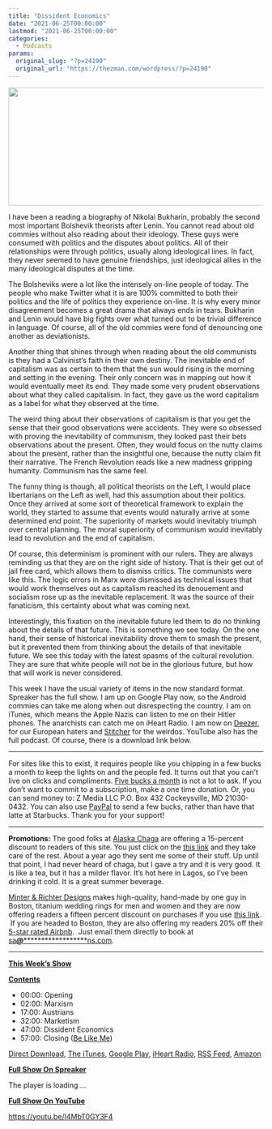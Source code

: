 ```yaml
---
title: "Dissident Economics"
date: "2021-06-25T00:00:00"
lastmod: "2021-06-25T00:00:00"
categories:
  - Podcasts
params:
  original_slug: "?p=24190"
  original_url: "https://thezman.com/wordpress/?p=24190"
---
```


[<img
src="http://thezman.com/wordpress/wp-content/uploads/2018/01/Power-Hour.png"
decoding="async" width="600" height="233" />](http://thezman.com/wordpress/wp-content/uploads/2018/01/Power-Hour.png)

I have been a reading a biography of Nikolai Bukharin, probably the
second most important Bolshevik theorists after Lenin. You cannot read
about old commies without also reading about their ideology. These guys
were consumed with politics and the disputes about politics. All of
their relationships were through politics, usually along ideological
lines. In fact, they never seemed to have genuine friendships, just
ideological allies in the many ideological disputes at the time.

The Bolsheviks were a lot like the intensely on-line people of today.
The people who make Twitter what it is are 100% committed to both their
politics and the life of politics they experience on-line. It is why
every minor disagreement becomes a great drama that always ends in
tears. Bukharin and Lenin would have big fights over what turned out to
be trivial difference in language. Of course, all of the old commies
were fond of denouncing one another as deviationists.

Another thing that shines through when reading about the old communists
is they had a Calvinist’s faith in their own destiny. The inevitable end
of capitalism was as certain to them that the sun would rising in the
morning and setting in the evening. Their only concern was in mapping
out how it would eventually meet its end. They made some very prudent
observations about what they called capitalism. In fact, they gave us
the word capitalism as a label for what they observed at the time.

The weird thing about their observations of capitalism is that you get
the sense that their good observations were accidents. They were so
obsessed with proving the inevitability of communism, they looked past
their bets observations about the present. Often, they would focus on
the nutty claims about the present, rather than the insightful one,
because the nutty claim fit their narrative. The French Revolution reads
like a new madness gripping humanity. Communism has the same feel.

The funny thing is though, all political theorists on the Left, I would
place libertarians on the Left as well, had this assumption about their
politics. Once they arrived at some sort of theoretical framework to
explain the world, they started to assume that events would naturally
arrive at some determined end point. The superiority of markets would
inevitably triumph over central planning. The moral superiority of
communism would inevitably lead to revolution and the end of capitalism.

Of course, this determinism is prominent with our rulers. They are
always reminding us that they are on the right side of history. That is
their get out of jail free card, which allows them to dismiss critics.
The communists were like this. The logic errors in Marx were dismissed
as technical issues that would work themselves out as capitalism reached
its denouement and socialism rose up as the inevitable replacement. It
was the source of their fanaticism, this certainty about what was coming
next.

Interestingly, this fixation on the inevitable future led them to do no
thinking about the details of that future. This is something we see
today. On the one hand, their sense of historical inevitability drove
them to smash the present, but it prevented them from thinking about the
details of that inevitable future. We see this today with the latest
spasms of the cultural revolution. They are sure that white people will
not be in the glorious future, but how that will work is never
considered.

This week I have the usual variety of items in the now standard format.
Spreaker has the full show. I am up on Google Play now, so the Android
commies can take me along when out disrespecting the country. I am on
iTunes, which means the Apple Nazis can listen to me on their Hitler
phones. The anarchists can catch me on iHeart Radio. I am now on
<a href="https://www.deezer.com/show/623032" rel="noopener noreferrer"
target="_blank">Deezer</a>, for our European haters and <a
href="https://www.stitcher.com/podcast/the-z-blog-power-hour?refid=stpr"
rel="noopener noreferrer" target="_blank">Stitcher</a> for the weirdos.
YouTube also has the full podcast. Of course, there is a download link
below.

------------------------------------------------------------------------

For sites like this to exist, it requires people like you chipping in a
few bucks a month to keep the lights on and the people fed. It turns out
that you can’t live on clicks and compliments.
<a href="https://www.subscribestar.com/the-z-blog"
rel="noopener noreferrer" target="_blank">Five bucks a month</a> is not
a lot to ask. If you don’t want to commit to a subscription, make a one
time donation. Or, you can send money to: Z Media LLC P.O. Box 432
Cockeysville, MD 21030-0432. You can also use <a
href="https://www.paypal.com/cgi-bin/webscr?cmd=_s-xclick&amp;hosted_button_id=UDAS2Q8JYA6CN&amp;source=url"
rel="noopener noreferrer" target="_blank">PayPal</a> to send a few
bucks, rather than have that latte at Starbucks. Thank you for your
support!

------------------------------------------------------------------------

**Promotions:** The good folks at
<a href="https://alaskachaga.us/" rel="noopener noreferrer"
target="_blank">Alaska Chaga</a> are offering a 15-percent discount to
readers of this site. You just click on the
<a href="https://alaskachaga.us/discount/ZMAN" rel="noopener noreferrer"
target="_blank">this link</a> and they take care of the rest. About a
year ago they sent me some of their stuff. Up until that point, I had
never heard of chaga, but I gave a try and it is very good. It is like a
tea, but it has a milder flavor. It’s hot here in Lagos, so I’ve been
drinking it cold. It is a great summer beverage.

<a href="https://www.minterandrichterdesigns.com/"
rel="noreferrer nofollow noopener" target="_blank">Minter &amp; Richter
Designs</a> makes high-quality, hand-made by one guy in Boston, titanium
wedding rings for men and women and they are now offering readers a
fifteen percent discount on purchases if you use
<a href="https://www.minterandrichterdesigns.com/discount/ZMAN"
rel="noreferrer nofollow noopener" target="_blank">this link</a>. 
 <span class="highlight"><span class="colour"><span class="font"><span class="size">If
you are headed to Boston, they are also offering my readers 20% off
their <a
href="https://www.airbnb.com/users/7988017/listings?user_id=7988017&amp;s=3"
rel="noopener noreferrer" target="_blank">5-star rated Airbnb</a>.  Just
email them directly to book at
<a href="mailto:sa***@*********************ns.com"
data-original-string="6ml9M0XR7kSYxQolCw1OsQ==cb7KsrSc0NPFAQWTD8736iRZ/TeqzfBpfKODz+BVZUfZ/6RSutK7zHi7tp6hGpdokk3"><span
class="apbct-email-encoder"
data-original-string="5tTqsldNTx+18Ely8IjffQ==cb7dAp54LmV+j3M/KGhg1xquUW4nzmwbKd7YqQIniJ8qxtN6T+Gl3kodOD6TWj6bYtR"
title="This contact has been encoded by Anti-Spam by CleanTalk. Click to decode. To finish the decoding make sure that JavaScript is enabled in your browser.">sa<span
class="apbct-blur">***</span>@<span
class="apbct-blur">*********************</span>ns.com</span></a>.</span></span></span></span>

------------------------------------------------------------------------

**<u>This Week’s Show</u>**

**<u>Contents</u>**

-   00:00: Opening
-   02:00: Marxism
-   17:00: Austrians
-   32:00: Marketism
-   47:00: Dissident Economics
-   57:00: Closing ([Be Like
    Me](https://www.minterandrichterdesigns.com/products/the-man-they-call-z-titanium-mokume-gane-mens-wedding-ring?_pos=1&_sid=bdaf5cbe8&_ss=r))

<a href="https://api.spreaker.com/v2/episodes/45433423/download.mp3"
rel="noopener" target="_blank">Direct Download</a>, <a
href="https://itunes.apple.com/us/podcast/the-z-blog-power-hour/id1262799640?mt=2"
rel="noopener noreferrer" target="_blank">The iTunes</a>, <a
href="https://podcasts.google.com/?feed=aHR0cHM6Ly93d3cuc3ByZWFrZXIuY29tL3Nob3cvMjU4OTY1Ny9lcGlzb2Rlcy9mZWVk"
rel="noopener noreferrer" target="_blank">Google Play</a>, <a href="https://www.iheart.com/podcast/the-z-blog-power-hour-29246491/"
rel="noopener noreferrer" target="_blank">iHeart Radio,</a>
<a href="https://www.spreaker.com/show/2589657/episodes/feed"
rel="noopener noreferrer" target="_blank">RSS Feed</a>, <a
href="https://music.amazon.com/podcasts/0d8bc343-742c-40fe-95c8-616ccf4cf1fa/The-Z-Blog-Power-Hour"
rel="noopener noreferrer" target="_blank">Amazon</a>

**<u>Full Show On Spreaker</u>**

The player is loading ...

<span class="widget_spinner dark"></span>

**<u>Full Show On YouTube</u>**

https://youtu.be/I4MbT0GY3F4
